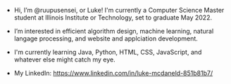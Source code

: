 - Hi, I’m @ruupusensei, or Luke! I'm currently a Computer Science Master student at Illinois Institute or Technology, set to graduate May 2022. 
- I’m interested in efficient algorithm design, machine learning, natural langage processing, and website and applciation development. 
- I'm currently learning Java, Python, HTML, CSS, JavaScript, and whatever else might catch my eye. 

- My LinkedIn: https://www.linkedin.com/in/luke-mcdaneld-851b81b7/

<!---
ruupusensei/ruupusensei is a ✨ special ✨ repository because its `README.md` (this file) appears on your GitHub profile.
You can click the Preview link to take a look at your changes.
--->
